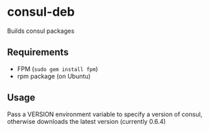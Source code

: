 # consul-deb
Builds consul packages

## Requirements

* FPM (`sudo gem install fpm`)
* rpm package (on Ubuntu)

## Usage

Pass a VERSION environment variable to specify a version of consul, otherwise downloads the latest version (currently 0.6.4)
